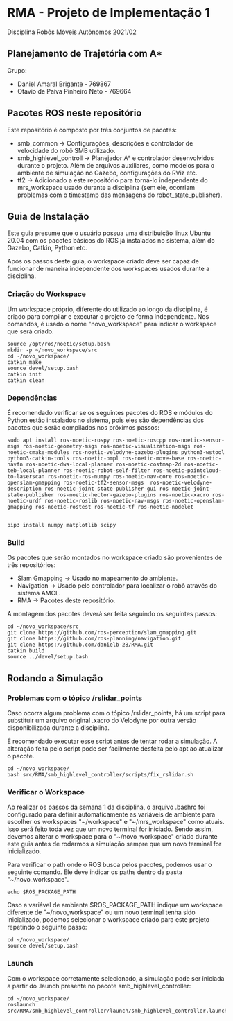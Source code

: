 # RMA - Projeto de Implementação 1
Disciplina Robôs Móveis Autônomos 2021/02

## Planejamento de Trajetória com A*

Grupo:
  - Daniel Amaral Brigante - 769867
  - Otavio de Paiva Pinheiro Neto - 769664

## Pacotes ROS neste repositório

Este repositório é composto por três conjuntos de pacotes:
  - smb_common -> Configurações, descrições e controlador de velocidade do robô SMB utilizado.
  - smb_highlevel_controll -> Planejador A* e controlador desenvolvidos durante o projeto. Além de arquivos auxiliares, como modelos para o ambiente de simulação no Gazebo, configurações do RViz etc. 
  - tf2 -> Adicionado a este repositório para torná-lo independente do mrs_workspace usado durante a disciplina (sem ele, ocorriam problemas com o timestamp das mensagens do robot_state_publisher).

## Guia de Instalação

Este guia presume que o usuário possua uma distribuição linux Ubuntu 20.04 com os pacotes básicos do ROS já instalados no sistema, além do Gazebo, Catkin, Python etc.

Após os passos deste guia, o workspace criado deve ser capaz de funcionar de maneira independente dos workspaces usados durante a disciplina.

### Criação do Workspace 

Um workspace próprio, diferente do utilizado ao longo da disciplina, é criado para compilar e executar o projeto de forma independente. Nos comandos, é usado o nome "novo_workspace" para indicar o workspace que será criado.

```shell
source /opt/ros/noetic/setup.bash
mkdir -p ~/novo_workspace/src
cd ~/novo_workspace/
catkin_make
source devel/setup.bash
catkin init
catkin clean

```

### Dependências

É recomendado verificar se os seguintes pacotes do ROS e módulos do Python estão instalados no sistema, pois eles são dependências dos pacotes que serão compilados nos próximos passos:

```shell
sudo apt install ros-noetic-rospy ros-noetic-roscpp ros-noetic-sensor-msgs ros-noetic-geometry-msgs ros-noetic-visualization-msgs ros-noetic-cmake-modules ros-noetic-velodyne-gazebo-plugins python3-wstool python3-catkin-tools ros-noetic-ompl ros-noetic-move-base ros-noetic-navfn ros-noetic-dwa-local-planner ros-noetic-costmap-2d ros-noetic-teb-local-planner ros-noetic-robot-self-filter ros-noetic-pointcloud-to-laserscan ros-noetic-ros-numpy ros-noetic-nav-core ros-noetic-openslam-gmapping ros-noetic-tf2-sensor-msgs  ros-noetic-velodyne-description ros-noetic-joint-state-publisher-gui ros-noetic-joint-state-publisher ros-noetic-hector-gazebo-plugins ros-noetic-xacro ros-noetic-urdf ros-noetic-roslib ros-noetic-nav-msgs ros-noetic-openslam-gmapping ros-noetic-rostest ros-noetic-tf ros-noetic-nodelet


pip3 install numpy matplotlib scipy
```
### Build

Os pacotes que serão montados no workspace criado são provenientes de três repositórios:
  - Slam Gmapping -> Usado no mapeamento do ambiente.
  - Navigation -> Usado pelo controlador para localizar o robô através do sistema AMCL.
  - RMA -> Pacotes deste repositório.

A montagem dos pacotes deverá ser feita seguindo os seguintes passos:

```shell
cd ~/novo_workspace/src
git clone https://github.com/ros-perception/slam_gmapping.git
git clone https://github.com/ros-planning/navigation.git
git clone https://github.com/danielb-28/RMA.git
catkin build
source ../devel/setup.bash
```

## Rodando a Simulação

### Problemas com o tópico /rslidar_points

Caso ocorra algum problema com o tópico /rslidar_points, há um script para substituir um arquivo original .xacro do Velodyne por outra versão disponibilizada durante a disciplina.

É recomendado executar esse script antes de tentar rodar a simulação. A alteração feita pelo script pode ser facilmente desfeita pelo apt ao atualizar o pacote.

```shell
cd ~/novo_workspace/
bash src/RMA/smb_highlevel_controller/scripts/fix_rslidar.sh
```

### Verificar o Workspace

Ao realizar os passos da semana 1 da disciplina, o arquivo .bashrc foi configurado para definir automaticamente as variáveis de ambiente para escolher os workspaces "\~/workspace" e "\~/mrs_workspace" como atuais. Isso será feito toda vez que um novo terminal for iniciado. Sendo assim, devemos alterar o workspace para o "\~/novo_workspace" criado durante este guia antes de rodarmos a simulação sempre que um novo terminal for inicializado.

Para verificar o path onde o ROS busca pelos pacotes, podemos usar o seguinte comando. Ele deve indicar os paths dentro da pasta "~/novo_workspace".

```shell
echo $ROS_PACKAGE_PATH 
```

Caso a variável de ambiente $ROS_PACKAGE_PATH indique um workspace diferente de "\~/novo_workspace" ou um novo terminal tenha sido inicializado, podemos selecionar o workspace criado para este projeto repetindo o seguinte passo: 

```shell
cd ~/novo_workspace/
source devel/setup.bash
```

### Launch

Com o workspace corretamente selecionado, a simulação pode ser iniciada a partir do .launch presente no pacote smb_highlevel_controller:

```shell
cd ~/novo_workspace/
roslaunch src/RMA/smb_highlevel_controller/launch/smb_highlevel_controller.launch 
```
